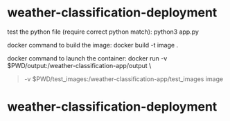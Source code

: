 # weather-classification-deployment

test the python file (require correct python match):
python3 app.py

docker command to build the image:
docker build -t image .

docker command to launch the container:
docker run -v $PWD/output:/weather-classification-app/output \                      
> -v $PWD/test_images:/weather-classification-app/test_images image
# weather-classification-deployment

